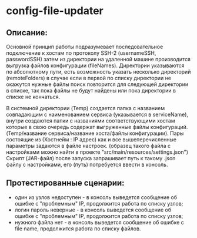 # config-file-updater

<h2>Описание:</h2>
Основной принцип работы подразумевает последовательное подключение к хостам по протоколу SSH-2 (usernameSSH, passwordSSH) затем из директории на удаленной машине производится выгрузка файлов конфигурации (fileNames). 
Директории указываются по абсолютному пути, есть возможность указать несколько директорий (remoteFolders) в случае если в первой по списку директории не окажутся нужные файлы поиск повторится для следующей директории в списке, 
так пока файлы не будут найдены или пока директории в списке не кончаться.

В системной директории (Temp) создается папка с названием совпадающим с наименованием сервиса (указывается в serviceName), внутри создаются папки с названиями соответствующими хостам которые в свою очередь содержат выгруженные файлы конфигураций. (Temp/название сервиса/название хоста/файлы конфигурации).
Пары состоящие из (Хостнейм : IP адрес) как и все вышеперечисленные параметры задаются в файле настроек.
(образец такого файла с настройками можно найти в проекте "src/main/resources/settings.json")
Скрипт (JAR-файл) после запуска запрашивает путь к такому .json файлу с настройками, его (путь) потребуется ввести в консоль.

<h2>Протестированные сценарии:</h2>

<ul>
  <li>один из узлов недоступен - в консоль выведется сообщение об ошибке с "проблемным" IP, продолжится работа по списку узлов;</li>
  <li>логин пароль неверные - в консоль выведется сообщение об ошибке с "проблемным" IP, продолжится работа по списку узлов;</li>
  <li>нужного файла нет - в консоль выведется сообщение об ошибке с file name, продолжится работа по списку файлов.</li>
</ul>

